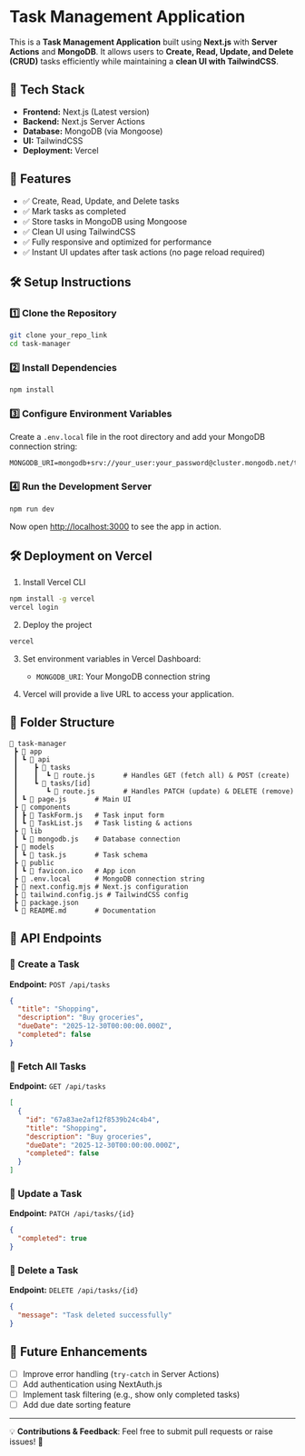 # Task Management Application

This is a **Task Management Application** built using **Next.js** with **Server Actions** and **MongoDB**. It allows users to **Create, Read, Update, and Delete (CRUD)** tasks efficiently while maintaining a **clean UI with TailwindCSS**.

## 🚀 Tech Stack
- **Frontend:** Next.js (Latest version)
- **Backend:** Next.js Server Actions
- **Database:** MongoDB (via Mongoose)
- **UI:** TailwindCSS
- **Deployment:** Vercel

## 📌 Features
- ✅ Create, Read, Update, and Delete tasks
- ✅ Mark tasks as completed
- ✅ Store tasks in MongoDB using Mongoose
- ✅ Clean UI using TailwindCSS
- ✅ Fully responsive and optimized for performance
- ✅ Instant UI updates after task actions (no page reload required)

## 🛠️ Setup Instructions

### 1️⃣ Clone the Repository
```sh
git clone your_repo_link
cd task-manager
```

### 2️⃣ Install Dependencies
```sh
npm install
```

### 3️⃣ Configure Environment Variables
Create a `.env.local` file in the root directory and add your MongoDB connection string:
```
MONGODB_URI=mongodb+srv://your_user:your_password@cluster.mongodb.net/taskManger
```

### 4️⃣ Run the Development Server
```sh
npm run dev
```
Now open [http://localhost:3000](http://localhost:3000) to see the app in action.

## 🛠️ Deployment on Vercel
1. Install Vercel CLI
```sh
npm install -g vercel
vercel login
```
2. Deploy the project
```sh
vercel
```
3. Set environment variables in Vercel Dashboard:
   - `MONGODB_URI`: Your MongoDB connection string

4. Vercel will provide a live URL to access your application.

## 📜 Folder Structure
```
📂 task-manager
 ┣ 📂 app
 ┃ ┗ 📂 api
 ┃    ┣ 📂 tasks
 ┃    ┃  ┗ 📜 route.js       # Handles GET (fetch all) & POST (create)
 ┃    ┗ 📂 tasks/[id]
 ┃       ┗ 📜 route.js       # Handles PATCH (update) & DELETE (remove)
 ┃ ┗ 📜 page.js       # Main UI
 ┣ 📂 components
 ┃ ┣ 📜 TaskForm.js   # Task input form
 ┃ ┗ 📜 TaskList.js   # Task listing & actions
 ┣ 📂 lib
 ┃ ┗ 📜 mongodb.js    # Database connection
 ┣ 📂 models
 ┃ ┗ 📜 task.js       # Task schema
 ┣ 📂 public
 ┃ ┗ 📜 favicon.ico   # App icon
 ┣ 📜 .env.local      # MongoDB connection string
 ┣ 📜 next.config.mjs # Next.js configuration
 ┣ 📜 tailwind.config.js # TailwindCSS config
 ┣ 📜 package.json
 ┗ 📜 README.md       # Documentation
```

## 🔧 API Endpoints

### 📌 Create a Task
**Endpoint:** `POST /api/tasks`
```json
{
  "title": "Shopping",
  "description": "Buy groceries",
  "dueDate": "2025-12-30T00:00:00.000Z",
  "completed": false
}
```

### 📌 Fetch All Tasks
**Endpoint:** `GET /api/tasks`
```json
[
  {
    "id": "67a83ae2af12f8539b24c4b4",
    "title": "Shopping",
    "description": "Buy groceries",
    "dueDate": "2025-12-30T00:00:00.000Z",
    "completed": false
  }
]
```

### 📌 Update a Task
**Endpoint:** `PATCH /api/tasks/{id}`
```json
{
  "completed": true
}
```

### 📌 Delete a Task
**Endpoint:** `DELETE /api/tasks/{id}`
```json
{
  "message": "Task deleted successfully"
}
```

## 🚀 Future Enhancements
- [ ] Improve error handling (`try-catch` in Server Actions)
- [ ] Add authentication using NextAuth.js
- [ ] Implement task filtering (e.g., show only completed tasks)
- [ ] Add due date sorting feature

---

💡 **Contributions & Feedback**: Feel free to submit pull requests or raise issues! 🎉


